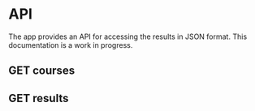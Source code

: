 # API
The app provides an API for accessing the results in JSON format.
This documentation is a work in progress.

## GET courses

## GET results
